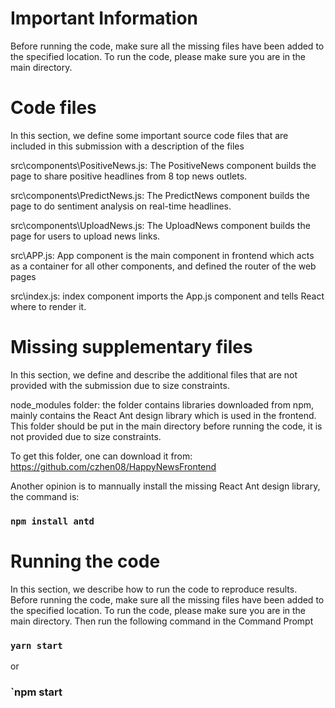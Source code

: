 Important Information
================================================
Before running the code, make sure all the missing files have been added to the specified location.
To run the code, please make sure you are in the main directory.

Code files
================================================
In this section, we define some important source code files that are included in this submission with a description of the files 

src\components\PositiveNews.js: The PositiveNews component builds the page to share positive headlines from 8 top news outlets.

src\components\PredictNews.js: The PredictNews component builds the page to do sentiment analysis on real-time headlines.

src\components\UploadNews.js: The UploadNews component builds the page for users to upload news links.

src\APP.js: App component is the main component in frontend which acts as a container for all other components, and defined the router of the web pages

src\index.js: index component imports the App.js component and tells React where to render it. 

Missing supplementary files
================================================
In this section, we define and describe the additional files that are not provided with the submission due to size constraints.

node_modules folder: the folder contains libraries downloaded from npm, mainly contains the React Ant design library which is used in the frontend. This folder should be put in the main directory before running the code, it is not provided due to size constraints.

To get this folder, one can download it from: https://github.com/czhen08/HappyNewsFrontend

Another opinion is to mannually install the missing React Ant design library, the command is:
### `npm install antd`

Running the code
================
In this section, we describe how to run the code to reproduce results.
Before running the code, make sure all the missing files have been added to the specified location.
To run the code, please make sure you are in the main directory. Then run the following command in the Command Prompt

### `yarn start` 
or 
### `npm start

